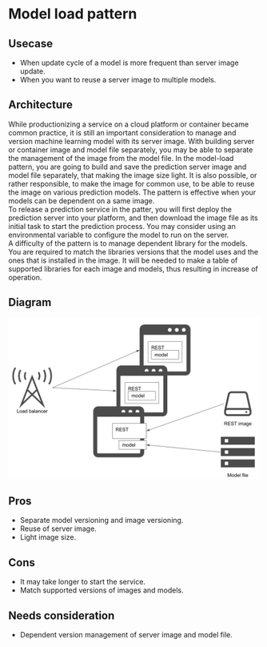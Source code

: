 # Model load pattern

## Usecase
- When update cycle of a model is more frequent than server image update.
- When you want to reuse a server image to multiple models.

## Architecture
While productionizing a service on a cloud platform or container became common practice, it is still an important consideration to manage and version machine learning model with its server image. With building server or container image and model file separately, you may be able to separate the management of the image from the model file. In the model-load pattern, you are going to build and save the prediction server image and model file separately, that making the image size light. It is also possible, or rather responsible, to make the image for common use, to be able to reuse the image on various prediction models. The pattern is effective when your models can be dependent on a same image.<br>
To release a prediction service in the patter, you will first deploy the prediction server into your platform, and then download the image file as its initial task to start the prediction process. You may consider using an environmental variable to configure the model to run on the server.<br>
A difficulty of the pattern is to manage dependent library for the models. You are required to match the libraries versions that the model uses and the ones that is installed in the image. It will be needed to make a table of supported libraries for each image and models, thus resulting in increase of operation.

## Diagram
![diagram](diagram.png)


## Pros
- Separate model versioning and image versioning.
- Reuse of server image.
- Light image size.

## Cons
- It may take longer to start the service.
- Match supported versions of images and models.

## Needs consideration
- Dependent version management of server image and model file.